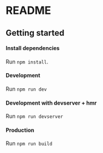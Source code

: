 # README

## Getting started

#### Install dependencies

Run `npm install`.

#### Development

Run `npm run dev`

#### Development with devserver + hmr

Run `npm run devserver`

#### Production

Run `npm run build`
